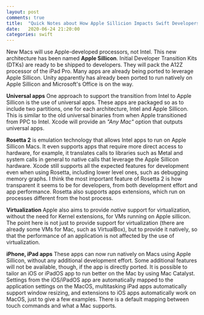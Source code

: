 ```yaml
---
layout: post
comments: true
title:  "Quick Notes about How Apple Sillicion Impacts Swift Developers"
date:   2020-06-24 21:20:00
categories: swift
---
```


New Macs will use Apple-developed processors, not Intel. This new architecture has been named **Apple Sillicon**. Initial Developer Transition Kits (DTKs) are ready to be shipped to developers. They will pack the A12Z processor of the iPad Pro. Many apps are already being ported to leverage Apple Sillicon. Unity apparently has already been ported to run natively on Apple Sillicon and Microsoft's Office is on the way.

**Universal apps** One approach to support the transition from Intel to Apple Sillicon is the use of universal apps. These apps are packaged so as to include two partitions, one for each architecture, Intel and Apple Sillicon. This is similar to the old universal binaries from when Apple transitioned from PPC to Intel. Xcode will provide an *"Any Mac"* option that outputs universal apps. 

**Rosetta 2** is emulation technology that allows Intel apps to run on Apple Sillicon Macs. It even supports apps that require more direct access to hardware, for example, it translates calls to libraries such as Metal and system calls in general to native calls that leverage the Apple Sillicon hardware. Xcode still supports all the expected features for development even when using Rosetta, including lower level ones, such as debugging memory graphs. I think the most important feature of Rosetta 2 is how transparent it seems to be for developers, from both development effort and app performance. Rosetta also supports apps extensions, which run on processes different from the host process. 

**Virtualization** Apple also aims to provide *native* support for virtualization, without the need for Kernel extensions, for VMs running on Apple sillicon. The point here is not just to provide support for virtualization (there are already some VMs for Mac, such as VirtualBox), but to provide it natively, so that the performance of an application is not affected by the use of virtualization.

**iPhone, iPad apps** These apps can now run natively on Macs using Apple Sillicon, without any additional development effort. Some additional features will not be available, though, if the app is directly ported. It is possible to tailor an iOS or iPadOS app to run better on the Mac by using Mac Catalyst. Settings from the iOS/iPadOS app are automatically mapped to the application settings on the MacOS, multitasking iPad apps automatically support window resizing, and extensions to iOS apps automatically work on MacOS, just to give a few examples. There is a default mapping between touch commands and what a Mac supports.